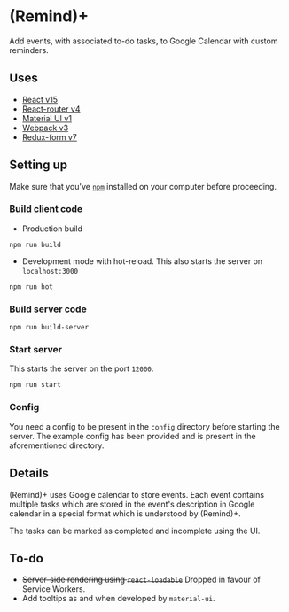 # (Remind)+

Add events, with associated to-do tasks, to Google Calendar with custom reminders.

## Uses

 - [React v15](https://facebook.github.io/react/)
 - [React-router v4](https://reacttraining.com/react-router/)
 - [Material UI v1](http://www.material-ui.com/)
 - [Webpack v3](https://webpack.github.io/)
 - [Redux-form v7](https://redux-form.com/7.0.0)

## Setting up

Make sure that you've [`npm`](https://www.npmjs.com) installed on your computer before proceeding.

### Build client code

 - Production build

```
npm run build
```


 - Development mode with hot-reload. This also starts the server on `localhost:3000`

```
npm run hot
```

### Build server code

```
npm run build-server
```

### Start server

This starts the server on the port `12000`.

```
npm run start
```

### Config

You need a config to be present in the `config` directory before starting the server. The example config has been provided and is present in the aforementioned directory.

## Details

(Remind)+ uses Google calendar to store events. Each event contains multiple tasks which are stored in the event's description in Google calendar in a special format which is understood by (Remind)+.

The tasks can be marked as completed and incomplete using the UI.

## To-do

 - ~~Server-side rendering using `react-loadable`~~ Dropped in favour of Service Workers.
 - Add tooltips as and when developed by `material-ui`.
